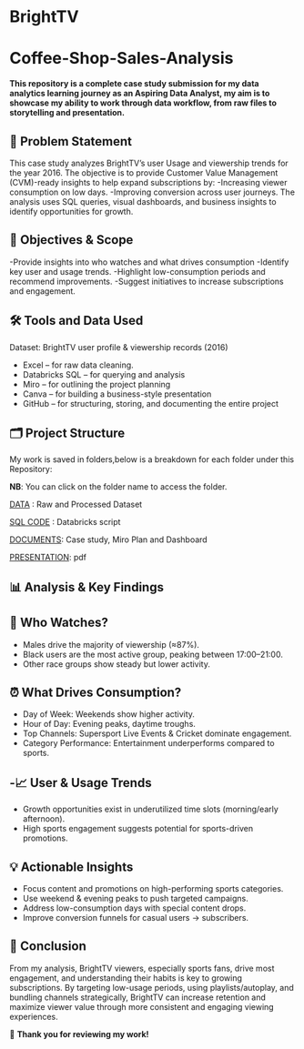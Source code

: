 # BrightTV

# Coffee-Shop-Sales-Analysis
**This repository is a complete case study submission for my data analytics learning journey as an Aspiring Data Analyst, my aim is to showcase my ability to work through data workflow, from raw files to storytelling and presentation.**

## 📌 Problem Statement

This case study analyzes BrightTV’s user Usage and viewership trends for the year 2016. The objective is to provide Customer Value Management (CVM)-ready insights to help expand subscriptions by:
-Increasing viewer consumption on low days.
-Improving conversion across user journeys.
The analysis uses SQL queries, visual dashboards, and business insights to identify opportunities for growth.

## 🎯 Objectives & Scope

-Provide insights into who watches and what drives consumption
-Identify key user and usage trends.
-Highlight low-consumption periods and recommend improvements.
-Suggest initiatives to increase subscriptions and engagement.

## 🛠️ Tools and Data Used

Dataset: BrightTV user profile & viewership records (2016)
- Excel – for raw data cleaning.
- Databricks SQL – for querying and analysis
- Miro – for outlining the project planning
- Canva – for building a business-style presentation
- GitHub – for structuring, storing, and documenting the entire project

## 🗂️ Project Structure

My work is saved in folders,below is a breakdown for each folder under this Repository:

**NB**: You can click on the folder name to access the folder.

[DATA](./Data/) : Raw and Processed Dataset

[SQL CODE](./SQL%20Code/) : Databricks script

[DOCUMENTS](./Documents/): Case study, Miro Plan and Dashboard

[PRESENTATION](./Presentation/): pdf     

## 📊 Analysis & Key Findings

## 👤 Who Watches?

- Males drive the majority of viewership (≈87%).
- Black users are the most active group, peaking between 17:00–21:00.
- Other race groups show steady but lower activity.

## ⏰ What Drives Consumption?

- Day of Week: Weekends show higher activity.
- Hour of Day: Evening peaks, daytime troughs.
- Top Channels: Supersport Live Events & Cricket dominate engagement.
- Category Performance: Entertainment underperforms compared to sports.

## -📈 User & Usage Trends

- Growth opportunities exist in underutilized time slots (morning/early afternoon).
- High sports engagement suggests potential for sports-driven promotions.

## 💡 Actionable Insights

- Focus content and promotions on high-performing sports categories.
- Use weekend & evening peaks to push targeted campaigns.
- Address low-consumption days with special content drops.
- Improve conversion funnels for casual users → subscribers.

## 🔎 Conclusion

From my analysis, BrightTV viewers, especially sports fans, drive most engagement, and understanding their habits is key to growing subscriptions. 
By targeting low-usage periods, using playlists/autoplay, and bundling channels strategically, BrightTV can increase retention and maximize viewer value through more consistent and engaging viewing experiences.

📩 **Thank you for reviewing my work!**  

